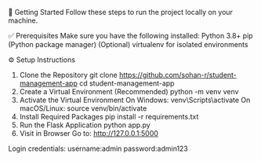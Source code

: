 🚀 Getting Started
Follow these steps to run the project locally on your machine.

✅ Prerequisites
Make sure you have the following installed:
Python 3.8+
pip (Python package manager)
(Optional) virtualenv for isolated environments

⚙️ Setup Instructions
1. Clone the Repository
git clone https://github.com/sohan-r/student-management-app
cd student-management-app
2. Create a Virtual Environment (Recommended)
python -m venv venv
3. Activate the Virtual Environment
On Windows:
venv\Scripts\activate
On macOS/Linux:
source venv/bin/activate
4. Install Required Packages
pip install -r requirements.txt
5. Run the Flask Application
python app.py
6. Visit in Browser
Go to:
http://127.0.0.1:5000

Login credentials:
username:admin
password:admin123